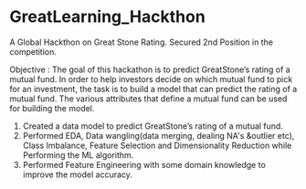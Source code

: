 # GreatLearning_Hackthon
A Global Hackthon on Great Stone Rating. Secured 2nd Position in the competition.

Objective :  The goal of this hackathon is to predict
GreatStone’s rating of a mutual fund. In order to help
investors decide on which mutual fund to pick for an
investment, the task is to build a model that can predict the
rating of a mutual fund. The various attributes that define a
mutual fund can be used for building the model.

1. Created a data model to predict GreatStone’s rating of a mutual fund.
2. Performed EDA, Data wangling(data merging, dealing NA's &outlier etc), Class Imbalance, Feature Selection and Dimensionality Reduction while Performing the ML algorithm.
3. Performed Feature Engineering with some domain knowledge to improve the model accuracy.
